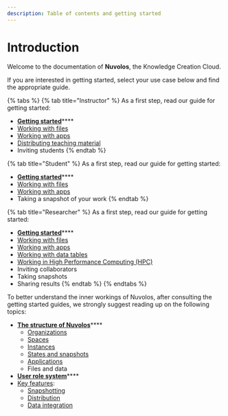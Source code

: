 ```yaml
---
description: Table of contents and getting started
---
```


# Introduction

Welcome to the documentation of **Nuvolos**, the Knowledge Creation Cloud. 

If you are interested in getting started, select your use case below and find the appropriate guide.

{% tabs %}
{% tab title="Instructor" %}
As a first step, read our guide for getting started:

* [**Getting started**](education/instructor-guide.md)\*\*\*\*
* [Working with files](getting-started/work-with-files/)
* [Working with apps](getting-started/work-with-applications.md)
* [Distributing teaching material](getting-started/distribute-objects-in-nuvolos/)
* Inviting students
{% endtab %}

{% tab title="Student" %}
As a first step, read our guide for getting started:

* [**Getting started**](education/student-guide.md)\*\*\*\*
* [Working with files](getting-started/work-with-files/)
* [Working with apps](getting-started/work-with-applications.md)
* Taking a snapshot of your work
{% endtab %}

{% tab title="Researcher" %}
As a first step, read our guide for getting started:

* [**Getting started**](research/researcher-guide.md)\*\*\*\*
* [Working with files](getting-started/work-with-files/)
* [Working with apps](getting-started/work-with-applications.md)
* [Working with data tables](getting-started/work-with-data.md)
* [Working in High Performance Computing \(HPC\)](research/researcher-topics/high-performance-computing.md)
* Inviting collaborators
* Taking snapshots
* Sharing results
{% endtab %}
{% endtabs %}

To better understand the inner workings of Nuvolos, after consulting the getting started guides, we strongly suggest reading up on the following topics:

* [**The structure of Nuvolos**](our-features/data-organization/)\*\*\*\*
  * [Organizations](our-features/data-organization/organizations.md)
  * [Spaces](our-features/data-organization/spaces.md)
  * [Instances](our-features/data-organization/instances.md)
  * [States and snapshots](our-features/data-organization/snapshots.md)
  * [Applications](our-features/data-organization/applications.md)
  * Files and data
* [**User role system**](settings-and-administration/know-my-role.md)\*\*\*\*
* [Key features](our-features/):
  * [Snapshotting](our-features/snapshotting.md)
  * [Distribution](our-features/distribution.md)
  * [Data integration](our-features/data-integration.md)







